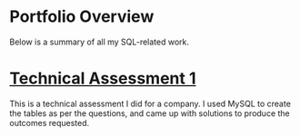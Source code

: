 # Portfolio Overview
Below is a summary of all my SQL-related work.

# [Technical Assessment 1](https://github.com/michelleng95/SQL-Assessment-1)
This is a technical assessment I did for a company.
I used MySQL to create the tables as per the questions, and came up with solutions to produce the outcomes requested.
